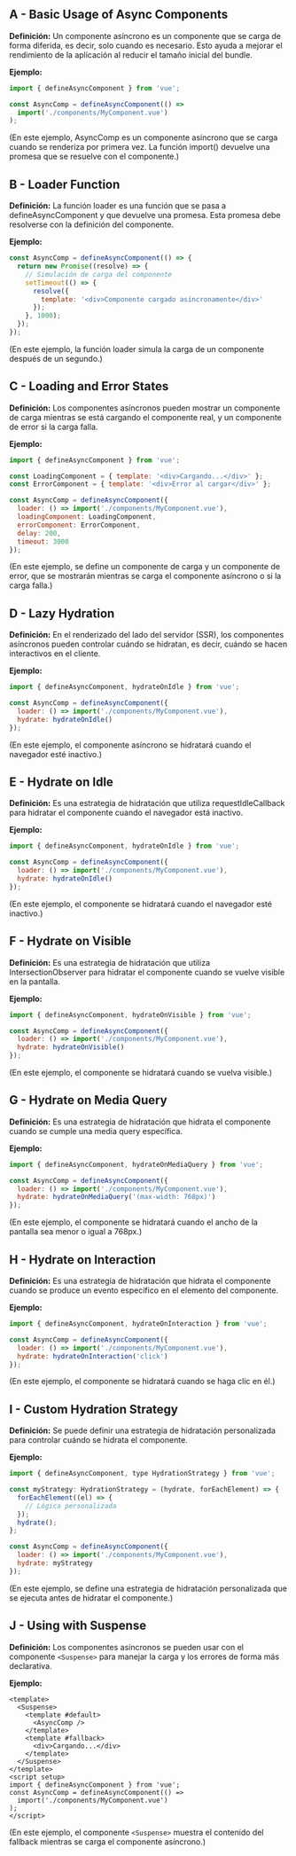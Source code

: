 ## A - Basic Usage of Async Components

**Definición:** Un componente asíncrono es un componente que se carga de forma diferida, es decir, solo cuando es necesario. Esto ayuda a mejorar el rendimiento de la aplicación al reducir el tamaño inicial del bundle.

**Ejemplo:**

```JavaScript
import { defineAsyncComponent } from 'vue';

const AsyncComp = defineAsyncComponent(() =>
  import('./components/MyComponent.vue')
);
```

(En este ejemplo, AsyncComp es un componente asíncrono que se carga cuando se renderiza por primera vez. La función import() devuelve una promesa que se resuelve con el componente.)

## B - Loader Function

**Definición:** La función loader es una función que se pasa a defineAsyncComponent y que devuelve una promesa. Esta promesa debe resolverse con la definición del componente.

**Ejemplo:**

```JavaScript
const AsyncComp = defineAsyncComponent(() => {
  return new Promise((resolve) => {
    // Simulación de carga del componente
    setTimeout(() => {
      resolve({
        template: '<div>Componente cargado asíncronamente</div>'
      });
    }, 1000);
  });
});
```

(En este ejemplo, la función loader simula la carga de un componente después de un segundo.)

## C - Loading and Error States

**Definición:** Los componentes asíncronos pueden mostrar un componente de carga mientras se está cargando el componente real, y un componente de error si la carga falla.

**Ejemplo:**

```JavaScript
import { defineAsyncComponent } from 'vue';

const LoadingComponent = { template: '<div>Cargando...</div>' };
const ErrorComponent = { template: '<div>Error al cargar</div>' };

const AsyncComp = defineAsyncComponent({
  loader: () => import('./components/MyComponent.vue'),
  loadingComponent: LoadingComponent,
  errorComponent: ErrorComponent,
  delay: 200,
  timeout: 3000
});
```

(En este ejemplo, se define un componente de carga y un componente de error, que se mostrarán mientras se carga el componente asíncrono o si la carga falla.)

## D - Lazy Hydration

**Definición:** En el renderizado del lado del servidor (SSR), los componentes asíncronos pueden controlar cuándo se hidratan, es decir, cuándo se hacen interactivos en el cliente.

**Ejemplo:**

```JavaScript
import { defineAsyncComponent, hydrateOnIdle } from 'vue';

const AsyncComp = defineAsyncComponent({
  loader: () => import('./components/MyComponent.vue'),
  hydrate: hydrateOnIdle()
});
```

(En este ejemplo, el componente asíncrono se hidratará cuando el navegador esté inactivo.)

## E - Hydrate on Idle

**Definición:** Es una estrategia de hidratación que utiliza requestIdleCallback para hidratar el componente cuando el navegador está inactivo.

**Ejemplo:**

```JavaScript
import { defineAsyncComponent, hydrateOnIdle } from 'vue';

const AsyncComp = defineAsyncComponent({
  loader: () => import('./components/MyComponent.vue'),
  hydrate: hydrateOnIdle()
});
```

(En este ejemplo, el componente se hidratará cuando el navegador esté inactivo.)

## F - Hydrate on Visible

**Definición:** Es una estrategia de hidratación que utiliza IntersectionObserver para hidratar el componente cuando se vuelve visible en la pantalla.

**Ejemplo:**

```JavaScript
import { defineAsyncComponent, hydrateOnVisible } from 'vue';

const AsyncComp = defineAsyncComponent({
  loader: () => import('./components/MyComponent.vue'),
  hydrate: hydrateOnVisible()
});
```

(En este ejemplo, el componente se hidratará cuando se vuelva visible.)

## G - Hydrate on Media Query

**Definición:** Es una estrategia de hidratación que hidrata el componente cuando se cumple una media query específica.

**Ejemplo:**

```JavaScript
import { defineAsyncComponent, hydrateOnMediaQuery } from 'vue';

const AsyncComp = defineAsyncComponent({
  loader: () => import('./components/MyComponent.vue'),
  hydrate: hydrateOnMediaQuery('(max-width: 768px)')
});
```

(En este ejemplo, el componente se hidratará cuando el ancho de la pantalla sea menor o igual a 768px.)

## H - Hydrate on Interaction

**Definición:** Es una estrategia de hidratación que hidrata el componente cuando se produce un evento específico en el elemento del componente.

**Ejemplo:**

```JavaScript
import { defineAsyncComponent, hydrateOnInteraction } from 'vue';

const AsyncComp = defineAsyncComponent({
  loader: () => import('./components/MyComponent.vue'),
  hydrate: hydrateOnInteraction('click')
});
```

(En este ejemplo, el componente se hidratará cuando se haga clic en él.)

## I - Custom Hydration Strategy

**Definición:** Se puede definir una estrategia de hidratación personalizada para controlar cuándo se hidrata el componente.

**Ejemplo:**

```JavaScript
import { defineAsyncComponent, type HydrationStrategy } from 'vue';

const myStrategy: HydrationStrategy = (hydrate, forEachElement) => {
  forEachElement((el) => {
    // Lógica personalizada
  });
  hydrate();
};

const AsyncComp = defineAsyncComponent({
  loader: () => import('./components/MyComponent.vue'),
  hydrate: myStrategy
});
```

(En este ejemplo, se define una estrategia de hidratación personalizada que se ejecuta antes de hidratar el componente.)

## J - Using with Suspense

**Definición:** Los componentes asíncronos se pueden usar con el componente `<Suspense>` para manejar la carga y los errores de forma más declarativa.

**Ejemplo:**

```Vue
<template>
  <Suspense>
    <template #default>
      <AsyncComp />
    </template>
    <template #fallback>
      <div>Cargando...</div>
    </template>
  </Suspense>
</template>
<script setup>
import { defineAsyncComponent } from 'vue';
const AsyncComp = defineAsyncComponent(() =>
  import('./components/MyComponent.vue')
);
</script>
```

(En este ejemplo, el componente `<Suspense>` muestra el contenido del fallback mientras se carga el componente asíncrono.)
